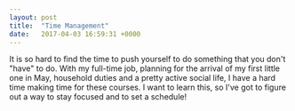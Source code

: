 ```yaml
---
layout: post
title:  "Time Management"
date:   2017-04-03 16:59:31 +0000
---
```



It is so hard to find the time to push yourself to do something that you don't "have" to do. With my full-time job, planning for the arrival of my first little one in May, household duties and a pretty active social life, I have a hard time making time for these courses. I want to learn this, so I've got to figure out a way to stay focused and to set a schedule!


